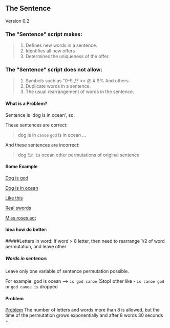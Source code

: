 ## The Sentence
Version 0.2

### The "Sentence" script makes:
>1. Defines new words in a sentence.
>2. Identifies all new offers
>3. Determines the uniqueness of the offer.

### The "Sentence" script does not allow:

>1. Symbols such as "0-9.,!? <> @ # $% And others.
>2. Duplicate words in a sentence.
>3. The usual rearrangement of words in the sentence.

#### What is a Problem?

Sentence is 'dog is in ocean', so:

These sentences are correct:
> dog is in `canoe`
> `god` is in ocean
> ...

And these sentences are incorrect:
> dog !`in is` ocean
> other permutations of original sentence

#### Some Example
[Dog is god]()

[Dog is in ocean]()

[Like this]()

[Real swords]()

[Miss roses act]()


#### Idea how do better:

#####Letters in word:
If word > 8 letter, then need to rearrange 1/2 of word permutation, and leave other

##### Words in sentence:
Leave only one variable of sentence permutation possible.

For example:
god is ocean --> `is god canoe` (Stop) other like - `is canoe god` or `god canoe is` dropped


#### Problem
[Problem]()
The number of letters and words more than 8 is allowed, but the time of the permutation grows exponentially and after 8 words 30 seconds +.